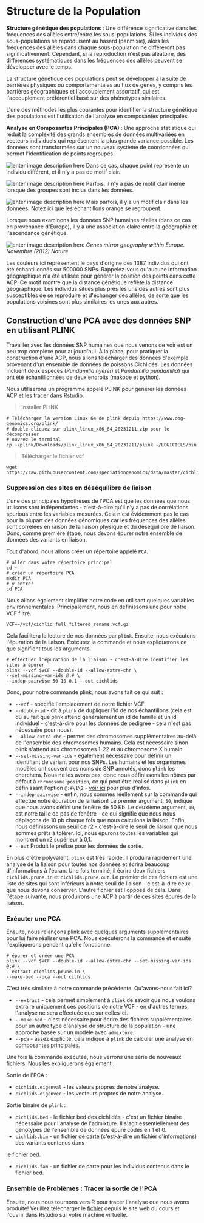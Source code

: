 # Structure de la Population

**Structure génétique des populations** : Une différence significative dans les fréquences des allèles entre/entre les sous-populations. Si les individus des sous-populations se reproduisent au hasard (panmixie), alors les fréquences des allèles dans chaque sous-population ne différeront pas significativement. Cependant, si la reproduction n'est pas aléatoire, des différences systématiques dans les fréquences des allèles peuvent se développer avec le temps.

La structure génétique des populations peut se développer à la suite de barrières physiques ou comportementales au flux de gènes, y compris les barrières géographiques et l'accouplement assortatif, qui est l'accouplement préférentiel basé sur des phénotypes similaires.

L'une des méthodes les plus courantes pour identifier la structure génétique des populations est l'utilisation de l'analyse en composantes principales.

**Analyse en Composantes Principales (PCA)** : Une approche statistique qui réduit la complexité des grands ensembles de données multivariées en vecteurs individuels qui représentent la plus grande variance possible. Les données sont transformées sur un nouveau système de coordonnées qui permet l'identification de points regroupés.

![enter image description here](https://raw.githubusercontent.com/nomascus/ANT3814/main/FILES/PCA/PCA1.png)
Dans ce cas, chaque point représente un individu différent, et il n'y a pas de motif clair.

![enter image description here](https://raw.githubusercontent.com/nomascus/ANT3814/main/FILES/PCA/PCA2.png)
Parfois, il n'y a pas de motif clair même lorsque des groupes sont inclus dans les données.

![enter image description here](https://raw.githubusercontent.com/nomascus/ANT3814/main/FILES/PCA/PCA3.png)
Mais parfois, il y a un motif clair dans les données. Notez ici que les échantillons orange se regroupent.

Lorsque nous examinons les données SNP humaines réelles (dans ce cas en provenance d'Europe), il y a une association claire entre la géographie et l'ascendance génétique.

![enter image description here](https://raw.githubusercontent.com/nomascus/ANT3814/main/FILES/PCA/PCA_Novembre.png)
_Genes mirror geography within Europe. Novembre (2012) Nature_

Les couleurs ici représentent le pays d'origine des 1387 individus qui ont été échantillonnés sur 500000 SNPs. Rappelez-vous qu'aucune information géographique n'a été utilisée pour générer la position des points dans cette ACP. Ce motif montre que la distance génétique reflète la distance géographique. Les individus situés plus près les uns des autres sont plus susceptibles de se reproduire et d'échanger des allèles, de sorte que les populations voisines sont plus similaires les unes aux autres.

## Construction d'une PCA avec des données SNP en utilisant PLINK

Travailler avec les données SNP humaines que nous venons de voir est un peu trop complexe pour aujourd'hui. À la place, pour pratiquer la construction d'une ACP, nous allons télécharger des données d'exemple provenant d'un ensemble de données de poissons Cichlidés. Les données incluent deux espèces (_Pundamilia nyereri_ et _Pundamilia pundamilia_) qui ont été échantillonnées de deux endroits (makobe et python).

Nous utiliserons un programme appelé PLINK pour générer les données ACP et les tracer dans Rstudio.

> Installer PLINK

```
# Télécharger la version Linux 64 de plink depuis https://www.cog-genomics.org/plink/
# double-cliquez sur plink_linux_x86_64_20231211.zip pour le décompresser
# ouvrez le terminal
cp ~/plink/Downloads/plink_linux_x86_64_20231211/plink ~/LOGICIELS/bin

```

> Télécharger le fichier vcf
```
wget https://raw.githubusercontent.com/speciationgenomics/data/master/cichlid_subset.vcf.gz
```
### Suppression des sites en déséquilibre de liaison

L'une des principales hypothèses de l'PCA est que les données que nous utilisons sont indépendantes - c'est-à-dire qu'il n'y a pas de corrélations spurious entre les variables mesurées. Cela n'est évidemment pas le cas pour la plupart des données génomiques car les fréquences des allèles sont corrélées en raison de la liaison physique et du déséquilibre de liaison. Donc, comme première étape, nous devons épurer notre ensemble de données des variants en liaison.

Tout d'abord, nous allons créer un répertoire appelé `PCA`.

```
# aller dans votre répertoire principal
cd ~
# créer un répertoire PCA
mkdir PCA
# y entrer
cd PCA
```
Nous allons également simplifier notre code en utilisant quelques variables environnementales. Principalement, nous en définissons une pour notre VCF filtré.
```
VCF=~/vcf/cichlid_full_filtered_rename.vcf.gz
```

Cela facilitera la lecture de nos données par `plink`. Ensuite, nous exécutons l'épuration de la liaison. Exécutez la commande et nous expliquerons ce que signifient tous les arguments.

```
# effectuer l'épuration de la liaison - c'est-à-dire identifier les sites à épurer
plink --vcf $VCF --double-id --allow-extra-chr \
--set-missing-var-ids @:# \
--indep-pairwise 50 10 0.1 --out cichlids
```

Donc, pour notre commande plink, nous avons fait ce qui suit :

-   `--vcf`  - spécifié l'emplacement de notre fichier VCF.
-   `--double-id`  - dit à `plink` de dupliquer l'id de nos échantillons (cela est dû au fait que plink attend généralement un id de famille et un id individuel - c'est-à-dire pour les données de pedigree - cela n'est pas nécessaire pour nous).
-   `--allow-extra-chr`  - permet des chromosomes supplémentaires au-delà de l'ensemble des chromosomes humains. Cela est nécessaire sinon plink s'attend aux chromosomes 1-22 et au chromosome X humain.
-   `--set-missing-var-ids`  - également nécessaire pour définir un identifiant de variant pour nos SNPs. Les humains et les organismes modèles ont souvent des noms de SNP annotés, donc `plink` les cherchera. Nous ne les avons pas, donc nous définissons les nôtres par défaut à `chromosome:position`, ce qui peut être réalisé dans `plink` en définissant l'option `@:#\1\2` -  [voir ici](https://www.cog-genomics.org/plink/1.9/data#set_missing_var_ids) pour plus d'infos.
-   `--indep-pairwise`  - enfin, nous sommes réellement sur la commande qui effectue notre épuration de la liaison! Le premier argument, `50`, indique que nous avons défini une fenêtre de 50 Kb. Le deuxième argument, `10`, est notre taille de pas de fenêtre - ce qui signifie que nous nous déplaçons de 10 pb chaque fois que nous calculons la liaison. Enfin, nous définissons un seuil de r2 - c'est-à-dire le seuil de liaison que nous sommes prêts à tolérer. Ici, nous épurons toutes les variables qui montrent un r2 supérieur à 0,1.
-   `--out`  Produit le préfixe pour les données de sortie.

En plus d'être polyvalent, `plink` est très rapide. Il produira rapidement une analyse de la liaison pour toutes nos données et écrira beaucoup d'informations à l'écran. Une fois terminé, il écrira deux fichiers `cichlids.prune.in` et `cichlids.prune.out`. Le premier de ces fichiers est une liste de sites qui sont inférieurs à notre seuil de liaison - c'est-à-dire ceux que nous devons conserver. L'autre fichier est l'opposé de cela. Dans l'étape suivante, nous produirons une ACP à partir de ces sites épurés de la liaison.

### Exécuter une PCA

Ensuite, nous relançons plink avec quelques arguments supplémentaires pour lui faire réaliser une PCA. Nous exécuterons la commande et ensuite l'expliquerons pendant qu'elle fonctionne.

```
# épurer et créer une PCA
plink --vcf $VCF --double-id --allow-extra-chr --set-missing-var-ids @:# \
--extract cichlids.prune.in \
--make-bed --pca --out cichlids

```

C'est très similaire à notre commande précédente. Qu'avons-nous fait ici?

-   `--extract`  - cela permet simplement à `plink` de savoir que nous voulons extraire uniquement ces positions de notre VCF - en d'autres termes, l'analyse ne sera effectuée que sur celles-ci.
-   `--make-bed`  - c'est nécessaire pour écrire des fichiers supplémentaires pour un autre type d'analyse de structure de la population - une approche basée sur un modèle avec `admixture`.
-   `--pca`  - assez explicite, cela indique à `plink` de calculer une analyse en composantes principales.

Une fois la commande exécutée, nous verrons une série de nouveaux fichiers. Nous les expliquerons également :

Sortie de l'PCA :

-   `cichlids.eigenval`  - les valeurs propres de notre analyse.
-   `cichlids.eigenvec` - les vecteurs propres de notre analyse.

Sortie binaire de `plink` :

-   `cichlids.bed`  - le fichier bed des cichlidés - c'est un fichier binaire nécessaire pour l'analyse de l'admixture. Il s'agit essentiellement des génotypes de l'ensemble de données épuré codés en 1 et 0.
-   `cichlids.bim`  - un fichier de carte (c'est-à-dire un fichier d'informations) des variants contenus dans

 le fichier bed.
-   `cichlids.fam`  - un fichier de carte pour les individus contenus dans le fichier bed.

### Ensemble de Problèmes : Tracer la sortie de l'PCA

Ensuite, nous nous tournons vers R pour tracer l'analyse que nous avons produite! Veuillez télécharger le [fichier](https://raw.githubusercontent.com/nomascus/ANT3814/main/PROBLEM_SETS/9_problemSet_PCA_francais.rmd) depuis le site web du cours et l'ouvrir dans Rstudio sur votre machine virtuelle.
